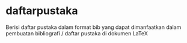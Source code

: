 # daftarpustaka
Berisi daftar pustaka dalam format bib yang dapat dimanfaatkan dalam pembuatan bibliografi / daftar pustaka di dokumen LaTeX 
